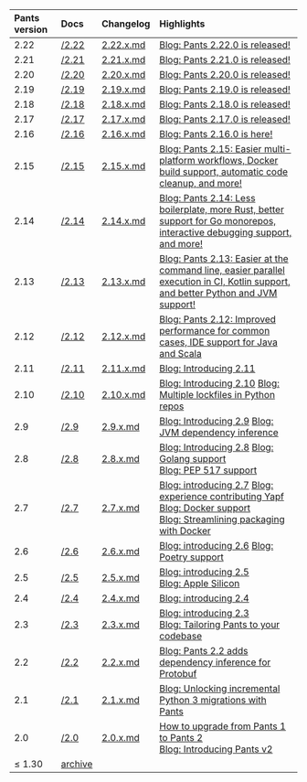 | Pants version | Docs                                                 | Changelog                                                                       | Highlights                                                                                                                                                                                                                                                                                         |
| :------------ | :--------------------------------------------------- | :------------------------------------------------------------------------------ | :------------------------------------------------------------------------------------------------------------------------------------------------------------------------------------------------------------------------------------------------------------------------------------------------- |
| 2.22          | [/2.22](/2.22/docs/introduction/welcome-to-pants)    | [2.22.x.md](https://github.com/pantsbuild/pants/blob/main/docs/notes/2.22.x.md) | [Blog: Pants 2.22.0 is released!](/blog/2024/09/10/pants-2-22)                                                                                                                                                                                                                                     |
| 2.21          | [/2.21](/2.21/docs/introduction/welcome-to-pants)    | [2.21.x.md](https://github.com/pantsbuild/pants/blob/main/docs/notes/2.21.x.md) | [Blog: Pants 2.21.0 is released!](/blog/2024/05/29/pants-2-21)                                                                                                                                                                                                                                     |
| 2.20          | [/2.20](/2.20/docs/introduction/welcome-to-pants)    | [2.20.x.md](https://github.com/pantsbuild/pants/blob/main/docs/notes/2.20.x.md) | [Blog: Pants 2.20.0 is released!](/blog/2024/03/27/pants-2-20)                                                                                                                                                                                                                                     |
| 2.19          | [/2.19](/2.19/docs/introduction/welcome-to-pants)    | [2.19.x.md](https://github.com/pantsbuild/pants/blob/main/docs/notes/2.19.x.md) | [Blog: Pants 2.19.0 is released!](/blog/2024/01/24/pants-2-19)                                                                                                                                                                                                                                     |
| 2.18          | [/2.18](/2.18/docs/introduction/welcome-to-pants)    | [2.18.x.md](https://github.com/pantsbuild/pants/blob/main/docs/notes/2.18.x.md) | [Blog: Pants 2.18.0 is released!](/blog/2023/11/14/pants-2.18.0-is-released)                                                                                                                                                                                                                       |
| 2.17          | [/2.17](/2.17/docs/introduction/welcome-to-pants)    | [2.17.x.md](https://github.com/pantsbuild/pants/blob/main/docs/notes/2.17.x.md) | [Blog: Pants 2.17.0 is released!](/blog/2023/08/30/pants-2-17-0-is-released)                                                                                                                                                                                                                       |
| 2.16          | [/2.16](/2.16/docs/introduction/welcome-to-pants)    | [2.16.x.md](https://github.com/pantsbuild/pants/blob/main/docs/notes/2.16.x.md) | [Blog: Pants 2.16.0 is here!](/blog/2023/06/16/pants-2-16-0)                                                                                                                                                                                                                                       |
| 2.15          | [/2.15](/2.15/docs/introduction/welcome-to-pants)    | [2.15.x.md](https://github.com/pantsbuild/pants/blob/main/docs/notes/2.15.x.md) | [Blog: Pants 2.15: Easier multi-platform workflows, Docker build support, automatic code cleanup, and more!](/blog/2023/02/24/pants-2-15)                                                                                                                                                          |
| 2.14          | [/2.14](/2.14/docs/introduction/welcome-to-pants)    | [2.14.x.md](https://github.com/pantsbuild/pants/blob/main/docs/notes/2.14.x.md) | [Blog: Pants 2.14: Less boilerplate, more Rust, better support for Go monorepos, interactive debugging support, and more!](/blog/2022/10/26/pants-2-14)                                                                                                                                            |
| 2.13          | [/2.13](/2.13/docs/introduction/welcome-to-pants)    | [2.13.x.md](https://github.com/pantsbuild/pants/blob/main/docs/notes/2.13.x.md) | [Blog: Pants 2.13: Easier at the command line, easier parallel execution in CI, Kotlin support, and better Python and JVM support!](/blog/2022/09/01/introducing-pants-2-13)                                                                                                                       |
| 2.12          | [/2.12](/2.12/docs/introduction/welcome-to-pants)    | [2.12.x.md](https://github.com/pantsbuild/pants/blob/main/docs/notes/2.12.x.md) | [Blog: Pants 2.12: Improved performance for common cases, IDE support for Java and Scala](/blog/2022/06/29/pants-2-12)                                                                                                                                                                             |
| 2.11          | [/2.11](/2.11/docs/introduction/welcome-to-pants)    | [2.11.x.md](https://github.com/pantsbuild/pants/blob/main/docs/notes/2.11.x.md) | [Blog: Introducing 2.11](/blog/2022/05/02/introducing-pants-2-11)                                                                                                                                                                                                                                  |
| 2.10          | [/2.10](/2.10/docs/introduction/welcome-to-pants)    | [2.10.x.md](https://github.com/pantsbuild/pants/blob/main/docs/notes/2.10.x.md) | [Blog: Introducing 2.10](/blog/2022/03/23/introducing-pants-2-10) [Blog: Multiple lockfiles in Python repos](/blog/2022/05/25/multiple-lockfiles-python)                                                                                                                                           |
| 2.9           | [/2.9](/2.9/docs/learn-about-pants/welcome-to-pants) | [2.9.x.md](https://github.com/pantsbuild/pants/blob/main/docs/notes/2.9.x.md)   | [Blog: Introducing 2.9](/blog/2022/01/12/pants-2-9) [Blog: JVM dependency inference](/blog/2021/11/22/automatically-unlocking-concurrent-builds-and-fine-grained-caching-on-the-jvm-with-dependency-inference)                                                                                     |
| 2.8           | [/2.8](/2.8/docs/learn-about-pants/welcome-to-pants) | [2.8.x.md](https://github.com/pantsbuild/pants/blob/main/docs/notes/2.8.x.md)   | [Blog: Introducing 2.8](/blog/2021/11/17/introducing-pants-2-8) [Blog: Golang support](/blog/2021/11/10/golang-support-pants-28)<br/>[Blog: PEP 517 support](/blog/2021/10/27/pants-supports-pep-517)                                                                                              |
| 2.7           | [/2.7](/2.7/docs/learn-about-pants/welcome-to-pants) | [2.7.x.md](https://github.com/pantsbuild/pants/blob/main/docs/notes/2.7.x.md)   | [Blog: introducing 2.7](/blog/2021/09/27/introducing-pants-2-7) [Blog: experience contributing Yapf](/blog/2021/09/27/contributing-yapf-support)<br/>[Blog: Docker support](/blog/2021/09/28/docker-support)<br/>[Blog: Streamlining packaging with Docker](/blog/2021/10/13/pants-pex-and-docker) |
| 2.6           | [/2.6](/2.6/docs/learn-about-pants/welcome-to-pants) | [2.6.x.md](https://github.com/pantsbuild/pants/blob/main/docs/notes/2.6.x.md)   | [Blog: introducing 2.6](/blog/2021/08/02/introducing-pants-2-6) [Blog: Poetry support](/blog/2021/07/29/poetry-support-for-pants-2-6)                                                                                                                                                              |
| 2.5           | [/2.5](/2.5/docs/introduction/welcome-to-pants)      | [2.5.x.md](https://github.com/pantsbuild/pants/blob/main/docs/notes/2.5.x.md)   | [Blog: introducing 2.5](/blog/2021/05/20/introducing-pants-2-5)<br/>[Blog: Apple Silicon](/blog/2021/06/21/how-we-added-apple-silicon-support-to-pants)                                                                                                                                            |
| 2.4           | [/2.4](/2.4/docs/introduction/welcome-to-pants)      | [2.4.x.md](https://github.com/pantsbuild/pants/blob/main/docs/notes/2.4.x.md)   | [Blog: introducing 2.4](/blog/2021/04/30/introducing-pants-build-2-4-0)                                                                                                                                                                                                                            |
| 2.3           | [/2.3](/2.3/docs/introduction/welcome-to-pants)      | [2.3.x.md](https://github.com/pantsbuild/pants/blob/main/docs/notes/2.3.x.md)   | [Blog: introducing 2.3](/blog/2021/03/22/introducing-pants-2-3-0)<br/>[Blog: Tailoring Pants to your codebase](/blog/2021/03/19/tailoring-pants-to-your-codebase)                                                                                                                                  |
| 2.2           | [/2.2](/2.2/docs/introduction/welcome-to-pants)      | [2.2.x.md](https://github.com/pantsbuild/pants/blob/main/docs/notes/2.2.x.md)   | [Blog: Pants 2.2 adds dependency inference for Protobuf](/blog/2021/02/22/pants-2-2-adds-dependency-inference-for-protobuf)                                                                                                                                                                        |
| 2.1           | [/2.1](/2.1/docs/introduction/welcome-to-pants)      | [2.1.x.md](https://github.com/pantsbuild/pants/blob/main/docs/notes/2.1.x.rst)  | [Blog: Unlocking incremental Python 3 migrations with Pants](/blog/2020/11/17/python-3-migrations)                                                                                                                                                                                                 |
| 2.0           | [/2.0](/2.0/docs/introduction/welcome-to-pants)      | [2.0.x.md](https://github.com/pantsbuild/pants/blob/main/docs/notes/2.0.x.rst)  | [How to upgrade from Pants 1 to Pants 2](https://www.pantsbuild.org/v1.30/docs/how-to-upgrade-to-the-v2-engine)<br/>[Blog: Introducing Pants v2](/blog/2020/10/27/introducing-pants-v2)                                                                                                            |
| ≤ 1.30        | [archive](https://v1.pantsbuild.org)                 |                                                                                 |                                                                                                                                                                                                                                                                                                    |
